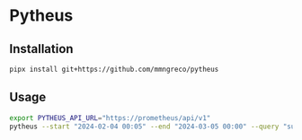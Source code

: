 # Pytheus


## Installation

```bash
pipx install git+https://github.com/mmngreco/pytheus
```


## Usage

```bash
export PYTHEUS_API_URL="https://prometheus/api/v1"
pytheus --start "2024-02-04 00:05" --end "2024-03-05 00:00" --query "sum (rate(metrics{group='g1'}[60m]))" --cookie ./cookie --silent
```
